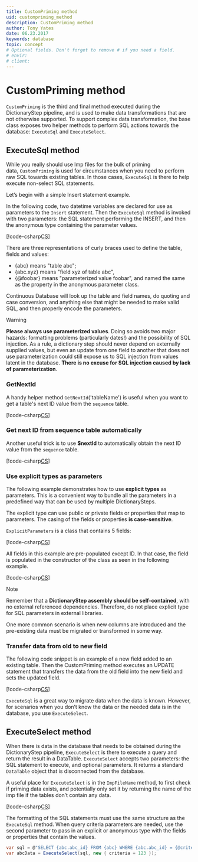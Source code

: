 ```yaml
---
title: CustomPriming method
uid: custompriming_method
description: CustomPriming method
author: Tony Yates
date: 06.23.2017
keywords: database
topic: concept
# Optional fields. Don't forget to remove # if you need a field.
# envir:
# client:
---
```


# CustomPriming method

`CustomPriming` is the third and final method executed during the DictionaryStep pipeline, and is used to make data transformations that are not otherwise supported. To support complex data transformation, the base class exposes two helper methods to perform SQL actions towards the database: `ExecuteSql` and `ExecuteSelect`.

## ExecuteSql method

While you really should use Imp files for the bulk of priming data, `CustomPriming` is used for circumstances when you need to perform raw SQL towards existing tables. In those cases, `ExecuteSql` is there to help execute non-select SQL statements.

Let’s begin with a simple Insert statement example.

In the following code, two datetime variables are declared for use as parameters to the `Insert` statement. Then the `ExecuteSql` method is invoked with two parameters: the SQL statement performing the INSERT, and then the anonymous type containing the parameter values.

[!code-csharp[CS](includes/custom-priming.cs)]

There are three representations of curly braces used to define the table, fields and values:

* {abc} means "table abc";
* {abc.xyz} means "field xyz of table abc",
* {@foobar} means "parameterized value foobar", and named the same as the property in the anonymous parameter class.

Continuous Database will look up the table and field names, do quoting and case conversion, and anything else that might be needed to make valid SQL, and then properly encode the parameters.

> [!WARNING]
> **Please always use parameterized values**. Doing so avoids two major hazards: formatting problems (particularly dates!) and the possibility of SQL injection. As a rule, a dictionary step should never depend on externally supplied values, but even an update from one field to another that does not use parameterization could still expose us to SQL injection from values latent in the database. **There is no excuse for SQL injection caused by lack of parameterization**.

### GetNextId

A handy helper method `GetNextId`('tableName') is useful when you want to get a table's next ID value from the `sequence` table.

[!code-csharp[CS](includes/cp-getnextid.cs)]

### Get next ID from sequence table automatically

Another useful trick is to use **$nextId** to automatically obtain the next ID value from the `sequence` table.

[!code-csharp[CS](includes/cp-getnextid-auto.cs)]

### Use explicit types as parameters

The following example demonstrates how to use **explicit types** as parameters. This is a convenient way to bundle all the parameters in a predefined way that can be used by multiple DictionarySteps.

The explicit type can use public or private fields or properties that map to parameters. The casing of the fields or properties **is case-sensitive**.

`ExplicitParameters` is a class that contains 5 fields:

[!code-csharp[CS](includes/cp-explicitparams.cs?range=1-8)]

All fields in this example are pre-populated except ID. In that case, the field is populated in the constructor of the class as seen in the following example.

[!code-csharp[CS](includes/cp-explicitparams.cs?range=10-34)]

> [!NOTE]
> Remember that a **DictionaryStep assembly should be self-contained**, with no external referenced dependencies. Therefore, do not place explicit type for SQL parameters in external libraries.

One more common scenario is when new columns are introduced and the pre-existing data must be migrated or transformed in some way.

### Transfer data from old to new field

The following code snippet is an example of a new field added to an existing table. Then the CustomPriming method executes an UPDATE statement that transfers the data from the old field into the new field and sets the updated field.

[!code-csharp[CS](includes/cp-transfer.cs)]

`ExecuteSql` is a great way to migrate data when the data is known. However, for scenarios when you don’t know the data or the needed data is in the database, you use `ExecuteSelect`.

## ExecuteSelect method

When there is data in the database that needs to be obtained during the DictionaryStep pipeline, `ExecuteSelect` is there to execute a query and return the result in a DataTable. `ExecuteSelect` accepts two parameters: the SQL statement to execute, and optional parameters. It returns a standard `DataTable` object that is disconnected from the database.

A useful place for `ExecuteSelect` is in the `ImpFileName` method, to first check if priming data exists, and potentially only set it by returning the name of the imp file if the tables don’t contain any data.

[!code-csharp[CS](includes/cp-executeselect.cs)]

The formatting of the SQL statements must use the same structure as the `ExecuteSql` method. When query criteria parameters are needed, use the second parameter to pass in an explicit or anonymous type with the fields or properties that contain the values.

```csharp
var sql = @"SELECT {abc.abc_id} FROM {abc} WHERE {abc.abc_id} = {@criteria}";
var abcData = ExecuteSelect(sql, new { criteria = 123 });
```

